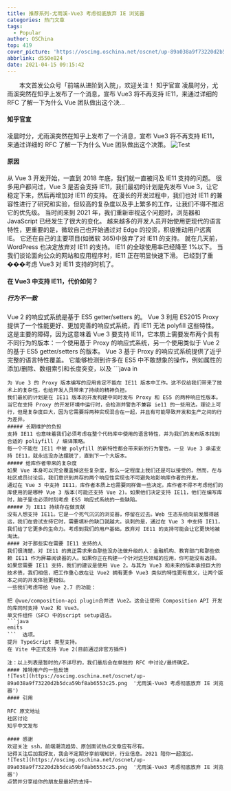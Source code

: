 ```yaml
---
title: 推荐系列-尤雨溪-Vue3 考虑彻底放弃 IE 浏览器
categories: 热门文章
tags:
  - Popular
author: OSChina
top: 419
cover_picture: 'https://oscimg.oschina.net/oscnet/up-89a038a9f73220d2b5dca59bf8ab6553c25.png'
abbrlink: d550e824
date: 2021-04-15 09:15:42
---
```


&emsp;&emsp;本文首发公众号「前端从进阶到入院」，欢迎关注！ 知乎官宣 凌晨时分，尤雨溪突然在知乎上发布了一个消息，宣布 Vue3 将不再支持 IE11，来通过详细的 RFC 了解一下为什么 Vue 团队做出这个决...
<!-- more -->

                                                                                                                                                                                         
#### 知乎官宣 
凌晨时分，尤雨溪突然在知乎上发布了一个消息，宣布 Vue3 将不再支持 IE11，来通过详细的 RFC 了解一下为什么 Vue 团队做出这个决策。 
![Test](https://oscimg.oschina.net/oscnet/up-89a038a9f73220d2b5dca59bf8ab6553c25.png  '尤雨溪-Vue3 考虑彻底放弃 IE 浏览器') 
#### 原因 
从 Vue 3 开发开始，一直到 2018 年底，我们就一直被问及 IE11 支持的问题。 
很多用户都问过，Vue 3 是否会支持 IE11，我们最初的计划是先发布 Vue 3，让它稳定下来，然后再增加对 IE11 的支持。 
在漫长的开发过程中，我们也对 IE11 的兼容性进行了研究和实验，但较高的复杂度以及手上繁多的工作，让我们不得不推迟它的优先级。 
当时间来到 2021 年，我们重新审视这个问题时，浏览器和 JavaScript 已经发生了很大的变化。 
越来越多的开发人员开始使用更现代的语言特性，更重要的是，微软自己也开始通过对 Edge 的投资，积极推动用户远离 IE。 
它还在自己的主要项目(如微软 365)中放弃了对 IE11 的支持。 
就在几天前，WordPress 也决定放弃对 IE11 的支持。 
IE11 的全球使用率已经降至 1%以下。 
当我们谈论面向公众的网站和应用程序时，IE11 正在明显快速下滑。 
已经到了重���考虑 Vue3 对 IE11 支持的时机了。 
#### 在 Vue3 中支持 IE11，代价如何？ 
##### 行为不一致 
Vue 2 的响应式系统是基于 ES5 getter/setters 的。 
Vue 3 利用 ES2015 Proxy 提供了一个性能更好、更加完善的响应式系统，而 IE11 无法 polyfill 这些特性。 
这是主要的障碍，因为这意味着 Vue 3 要支持 IE11，它本质上需要发布两个具有不同行为的版本：一个使用基于 Proxy 的响应式系统，另一个使用类似于 Vue 2 的基于 ES5 getter/setters 的版本。 
Vue 3 基于 Proxy 的响应式系统提供了近乎完整的语言特性覆盖。 
它能够检测到许多在 ES5 中不敢想象的操作，例如属性的添加/删除、数组索引和长度突变，以及  ```java 
  in
  ```  操作符的拦截。 
为 Vue 3 的 Proxy 版本编写的应用肯定不能在 IE11 版本中工作。这不仅给我们带来了技术上的复杂性，也给开发人员带来了持续的精神负担。 
我们最初的计划是在 IE11 版本的开发构建中同时发布 Proxy 和 ES5 的两种响应性版本。 
当它在支持 Proxy 的开发环境中运行时，会检测并警告不兼容 ie11 的一些用法。理论上可行，但是复杂度巨大，因为它需要将两种实现混合在一起，并且有可能导致开发和生产之间的行为差异。 
##### 长期维护的负担 
支持 IE11 也意味着我们必须考虑在整个代码库中使用的语言特性，并为我们的发布版本找到合适的 poliyfill / 编译策略。 
每一个不能在 IE11 中被 polyfill 的新特性都会带来新的行为警告。一旦 Vue 3 承诺支持 IE11，就永远没办法摆脱了，直到下一个大版本。 
##### 给库作者带来的复杂度 
如果 Vue 本身可以完全覆盖掉这些复杂度，那么一定程度上我们还是可以接受的。然而，在与社区成员讨论后，我们意识到共存的两个响应性实现也不可避免地影响库作者的开发。 
通过在 Vue 3 中支持 IE11，库作者本质上也需要同样做一些决定。库作者不得不考虑他们的库使用的是哪种 Vue 3 版本(可能还支持 Vue 2)。如果他们决定支持 IE11，他们在编写库时，脑子里也必须时刻考虑 ES5 响应式系统的一些缺陷。 
##### 为 IE11 持续存在做贡献 
没有人想支持 IE11。它是一个死气沉沉的浏览器，停留在过去。Web 生态系统向前发展得越远，我们在尝试支持它时，需要填补的缺口就越大。讽刺的是，通过在 Vue 3 中支持 IE11，我们给了它更多的生命力。考虑到我们的用户基础，放弃对 IE11 的支持可能会让它更快地被淘汰。 
#### 对于那些实在需要 IE11 支持的人 
我们很清楚，对 IE11 的真正需求来自那些没办法做升级的人：金融机构、教育部门和那些依赖 IE11 作为屏幕阅读器的人。如果你正在构建一个针对这些领域的应用，你可能没有选择。 
如果您需要 IE11 支持，我们的建议是使用 Vue 2。与其为 Vue3 和未来的版本承担巨大的技术债，我们相信，把工作重心放在让 Vue2 拥有更多 Vue3 类似的特性更有意义，让两个版本之间的开发体验更相似。 
一些我们考虑带给 Vue 2.7 的功能： 
 
 把 @vue/composition-api plugin合并进 Vue2。这会让使用 Composition API 开发的库同时支持 Vue2 和 Vue3。 
 单文件组件（SFC）中的script setup语法。 
  ```java 
  emits
  ```  选项。 
 提升 TypeScript 类型支持。 
 在 Vite 中正式支持 Vue 2(目前通过非官方插件) 
 
注：以上列表是暂时的/不详尽的，我们最后会在单独的 RFC 中讨论/最终确定。 
#### 推特用户的一些反馈 
![Test](https://oscimg.oschina.net/oscnet/up-89a038a9f73220d2b5dca59bf8ab6553c25.png  '尤雨溪-Vue3 考虑彻底放弃 IE 浏览器') 
#### 引用 
 
 RFC 原文地址 
 社区讨论 
 知乎中文发布 
 
#### 感谢 
欢迎关注 ssh，前端潮流趋势、原创面试热点文章应有尽有。 
记得关注后加我好友，我会不定期分享前端知识，行业信息。2021 陪你一起度过。 
![Test](https://oscimg.oschina.net/oscnet/up-89a038a9f73220d2b5dca59bf8ab6553c25.png  '尤雨溪-Vue3 考虑彻底放弃 IE 浏览器') 
点赞并分享给你的朋友是最好的支持~
                                        